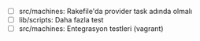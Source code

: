 - [ ] src/machines: Rakefile'da provider task adında olmalı
- [ ] lib/scripts: Daha fazla test
- [ ] src/machines: Entegrasyon testleri (vagrant)
